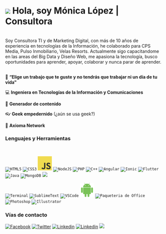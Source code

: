 # <a href="https://www.gautamkrishnar.com/"><img src="https://media.giphy.com/media/hvRJCLFzcasrR4ia7z/giphy.gif" width="30px"></a>  Hola, soy Mónica López | Consultora
<br>
Soy Consultora TI y de Marketing Digital, con más de 10 años de experiencia en tecnologías de la Información, he colaborado para CPS Media, Pulso Inmobiliario, Velas Resorts. Actualmente sigo capacitandome en las areas del Big Data y Diseño Web, me apasiona la tecnología, busco oportunidades para aprender, apoyar, colaborar y nunca parar de aprender.
<br><br>

:thought_balloon: **“Elige un trabajo que te guste y no tendrás que trabajar ni un día de tu vida"**
<br>

:computer: **Ingeniera en Tecnologías de la Información y Comunicaciones**  

:pencil: **Generador de contenido**  

:eyeglasses: **Geek empedernido** (¿aún se usa geek?)  

:briefcase: **Axioma Network**
<br>

### Lenguajes y Herramientas

<br>

<code><img title="HTML5" height="50" src="https://img.icons8.com/color/48/000000/html-5.png"/></code>
<code><img title="CSS3" height="50" src="https://img.icons8.com/color/48/000000/css3.png"/></code>
<code><img title="JavaScript" height="45" src="https://raw.githubusercontent.com/github/explore/80688e429a7d4ef2fca1e82350fe8e3517d3494d/topics/javascript/javascript.png"></code>
<code><img title="NodeJS" height="60" src="https://img.icons8.com/color/48/000000/nodejs.png"/></code>
<code><img title="PHP" height="60" src="https://img.icons8.com/officexs/80/000000/php-logo.png"/></code>
<code><img title="C++" height="60" src="https://img.icons8.com/color/48/000000/c-plus-plus-logo.png"/></code>
<code><img title="Angular" height="60" src="https://img.icons8.com/color/48/000000/angularjs.png"/></code>
<code><img title="Ionic" height="60" src="https://img.icons8.com/ios-filled/50/000000/ionic.png"/></code>
<code><img title="Flutter" height="60" src="https://img.icons8.com/color/48/000000/flutter.png"/></code>
<code><img title="Java" height="60" src="https://img.icons8.com/color/48/000000/java-coffee-cup-logo.png"/></code>
<code><img title="MongoDB" height="50" src="https://img.icons8.com/color/48/000000/mongodb.png"/></code>
<code><img src="https://img.icons8.com/ios-filled/50/000000/mysql-logo.png"/></code>

<code><img title="Terminal" src="https://img.icons8.com/fluent/48/000000/console.png"/></code>
<code><img title="SublimeText" src="https://img.icons8.com/color/48/000000/sublime-text.png"/></code>
<code><img title="VSCode" height="50" src="https://img.icons8.com/fluent/48/000000/visual-studio-code-2019.png"/></code>
<code><img title="Android Studio" height="45" src="https://raw.githubusercontent.com/github/explore/80688e429a7d4ef2fca1e82350fe8e3517d3494d/topics/android/android.png"></code>
<code><img title="Paqueteria de Office" src="https://img.icons8.com/color/48/000000/office-365.png"/></code>
<code><img title="Photoshop" src="https://img.icons8.com/fluent/48/000000/adobe-photoshop.png"/></code>
<code><img title="Illustrator" src="https://img.icons8.com/color/48/000000/adobe-illustrator.png"/></code>
<br>

### Vías de contacto 

[<img title="Facebook" src="https://img.icons8.com/color/48/000000/facebook-new.png"/>][facebook]
[<img title="Twitter" src="https://img.icons8.com/color/48/000000/twitter-circled.png"/>][twitter]
[<img title="Linkedin" src="https://img.icons8.com/color/48/000000/linkedin-circled.png"/>][linkedin]
[<img title="Linkedin" src="https://img.icons8.com/color/48/000000/whatsapp.png"/>][whatsapp]
[<img src="https://img.icons8.com/color/48/000000/domain--v1.png"/>][website]

[website]: http://axioma.network/
[twitter]: https://twitter.com/mlopezglz
[linkedin]: https://www.linkedin.com/in/mlopzgl/
[facebook]: https://www.facebook.com/mlopezgl88
[whatsapp]: https://wa.link/8x300u
